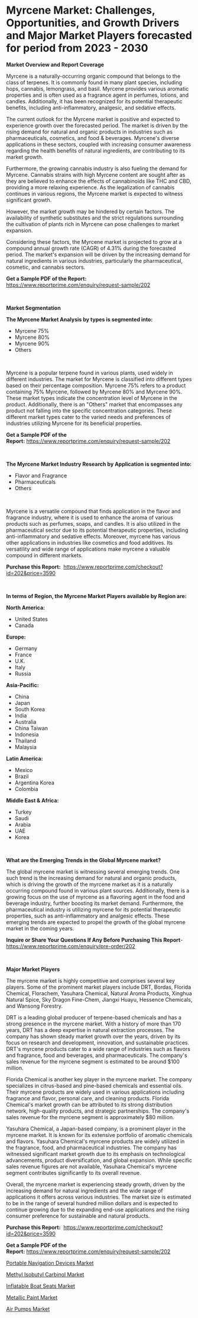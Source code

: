 <p><h1>Myrcene Market: Challenges, Opportunities, and Growth Drivers and Major Market Players forecasted for period from 2023 - 2030</h1></p><p><strong>Market Overview and Report Coverage</strong></p>
<p><p>Myrcene is a naturally-occurring organic compound that belongs to the class of terpenes. It is commonly found in many plant species, including hops, cannabis, lemongrass, and basil. Myrcene provides various aromatic properties and is often used as a fragrance agent in perfumes, lotions, and candles. Additionally, it has been recognized for its potential therapeutic benefits, including anti-inflammatory, analgesic, and sedative effects.</p><p>The current outlook for the Myrcene market is positive and expected to experience growth over the forecasted period. The market is driven by the rising demand for natural and organic products in industries such as pharmaceuticals, cosmetics, and food & beverages. Myrcene's diverse applications in these sectors, coupled with increasing consumer awareness regarding the health benefits of natural ingredients, are contributing to its market growth.</p><p>Furthermore, the growing cannabis industry is also fueling the demand for Myrcene. Cannabis strains with high Myrcene content are sought after as they are believed to enhance the effects of cannabinoids like THC and CBD, providing a more relaxing experience. As the legalization of cannabis continues in various regions, the Myrcene market is expected to witness significant growth.</p><p>However, the market growth may be hindered by certain factors. The availability of synthetic substitutes and the strict regulations surrounding the cultivation of plants rich in Myrcene can pose challenges to market expansion.</p><p>Considering these factors, the Myrcene market is projected to grow at a compound annual growth rate (CAGR) of 4.31% during the forecasted period. The market's expansion will be driven by the increasing demand for natural ingredients in various industries, particularly the pharmaceutical, cosmetic, and cannabis sectors.</p></p>
<p><strong>Get a Sample PDF of the Report:</strong> <a href="https://www.reportprime.com/enquiry/request-sample/202">https://www.reportprime.com/enquiry/request-sample/202</a></p>
<p>&nbsp;</p>
<p><strong>Market Segmentation</strong></p>
<p><strong>The Myrcene Market Analysis by types is segmented into:</strong></p>
<p><ul><li>Myrcene 75%</li><li>Myrcene 80%</li><li>Myrcene 90%</li><li>Others</li></ul></p>
<p>&nbsp;</p>
<p><p>Myrcene is a popular terpene found in various plants, used widely in different industries. The market for Myrcene is classified into different types based on their percentage composition. Myrcene 75% refers to a product containing 75% Myrcene, followed by Myrcene 80% and Myrcene 90%. These market types indicate the concentration level of Myrcene in the product. Additionally, there is an "Others" market that encompasses any product not falling into the specific concentration categories. These different market types cater to the varied needs and preferences of industries utilizing Myrcene for its beneficial properties.</p></p>
<p><strong>Get a Sample PDF of the Report:</strong>&nbsp;<a href="https://www.reportprime.com/enquiry/request-sample/202">https://www.reportprime.com/enquiry/request-sample/202</a></p>
<p>&nbsp;</p>
<p><strong>The Myrcene Market Industry Research by Application is segmented into:</strong></p>
<p><ul><li>Flavor and Fragrance</li><li>Pharmaceuticals</li><li>Others</li></ul></p>
<p>&nbsp;</p>
<p><p>Myrcene is a versatile compound that finds application in the flavor and fragrance industry, where it is used to enhance the aroma of various products such as perfumes, soaps, and candles. It is also utilized in the pharmaceutical sector due to its potential therapeutic properties, including anti-inflammatory and sedative effects. Moreover, myrcene has various other applications in industries like cosmetics and food additives. Its versatility and wide range of applications make myrcene a valuable compound in different markets.</p></p>
<p><strong>Purchase this Report:</strong>&nbsp; <a href="https://www.reportprime.com/checkout?id=202&price=3590">https://www.reportprime.com/checkout?id=202&price=3590</a></p>
<p>&nbsp;</p>
<p><strong>In terms of Region, the Myrcene Market Players available by Region are:</strong></p>
<p>
    <p> <strong> North America: </strong>
        <ul>
            <li>United States</li>
            <li>Canada</li>
        </ul>
        </p> 
    <p> <strong> Europe: </strong>
        <ul>
            <li>Germany</li>
            <li>France</li>
            <li>U.K.</li>
            <li>Italy</li>
            <li>Russia</li>
        </ul>
        </p> 
    <p> <strong> Asia-Pacific: </strong>
        <ul>
            <li>China</li>
            <li>Japan</li>
            <li>South Korea</li>
            <li>India</li>
            <li>Australia</li>
            <li>China Taiwan</li>
            <li>Indonesia</li>
            <li>Thailand</li>
            <li>Malaysia</li>
        </ul>
        </p> 
    <p> <strong> Latin America: </strong>
        <ul>
            <li>Mexico</li>
            <li>Brazil</li>
            <li>Argentina Korea</li>
            <li>Colombia</li>
        </ul>
        </p> 
    <p> <strong> Middle East & Africa: </strong>
        <ul>
            <li>Turkey</li>
            <li>Saudi</li>
            <li>Arabia</li>
            <li>UAE</li>
            <li>Korea</li>
        </ul>
    </p>
    </p>
<p>&nbsp;</p>
<p><strong>What are the Emerging Trends in the Global Myrcene market?</strong></p>
<p><p>The global myrcene market is witnessing several emerging trends. One such trend is the increasing demand for natural and organic products, which is driving the growth of the myrcene market as it is a naturally occurring compound found in various plant sources. Additionally, there is a growing focus on the use of myrcene as a flavoring agent in the food and beverage industry, further boosting its market demand. Furthermore, the pharmaceutical industry is utilizing myrcene for its potential therapeutic properties, such as anti-inflammatory and analgesic effects. These emerging trends are expected to propel the growth of the global myrcene market in the coming years.</p></p>
<p><strong>Inquire or Share Your Questions If Any Before Purchasing This Report</strong>- <a href="https://www.reportprime.com/enquiry/pre-order/202">https://www.reportprime.com/enquiry/pre-order/202</a></p>
<p>&nbsp;</p>
<p><strong>Major Market Players</strong></p>
<p><p>The myrcene market is highly competitive and comprises several key players. Some of the prominent market players include DRT, Bordas, Florida Chemical, Florachem, Yasuhara Chemical, Natural Aroma Products, Xinghua Natural Spice, Sky Dragon Fine-Chem, Jiangxi Huayu, Hessence Chemicals, and Wansong Forestry.</p><p>DRT is a leading global producer of terpene-based chemicals and has a strong presence in the myrcene market. With a history of more than 170 years, DRT has a deep expertise in natural extraction processes. The company has shown steady market growth over the years, driven by its focus on research and development, innovation, and sustainable practices. DRT's myrcene products cater to a wide range of industries such as flavors and fragrance, food and beverages, and pharmaceuticals. The company's sales revenue for the myrcene segment is estimated to be around $100 million.</p><p>Florida Chemical is another key player in the myrcene market. The company specializes in citrus-based and pine-based chemicals and essential oils. Their myrcene products are widely used in various applications including fragrance and flavor, personal care, and cleaning products. Florida Chemical's market growth can be attributed to its strong distribution network, high-quality products, and strategic partnerships. The company's sales revenue for the myrcene segment is approximately $80 million.</p><p>Yasuhara Chemical, a Japan-based company, is a prominent player in the myrcene market. It is known for its extensive portfolio of aromatic chemicals and flavors. Yasuhara Chemical's myrcene products are widely utilized in the fragrance, food, and pharmaceutical industries. The company has witnessed significant market growth due to its emphasis on technological advancements, product diversification, and global expansion. While specific sales revenue figures are not available, Yasuhara Chemical's myrcene segment contributes significantly to its overall revenue.</p><p>Overall, the myrcene market is experiencing steady growth, driven by the increasing demand for natural ingredients and the wide range of applications it offers across various industries. The market size is estimated to be in the range of several hundred million dollars and is expected to continue growing due to the expanding end-use applications and the rising consumer preference for sustainable and natural products.</p></p>
<p><strong>Purchase this Report:</strong>&nbsp;&nbsp;<a href="https://www.reportprime.com/checkout?id=202&price=3590">https://www.reportprime.com/checkout?id=202&price=3590</a></p>
<p></p>
<p><strong>Get a Sample PDF of the Report:</strong>&nbsp;<a href="https://www.reportprime.com/enquiry/request-sample/202">https://www.reportprime.com/enquiry/request-sample/202</a></p>
<p><p><a href="https://medium.com/@zitakuvalis/analyzing-portable-navigation-devices-market-global-industry-perspective-and-forecast-2023-to-103d1fb1e0f7">Portable Navigation Devices Market</a></p><p><a href="https://github.com/rahu1501/Market-Research-Report-List-1/blob/main/methyl-isobutyl-carbinol-market.md">Methyl Isobutyl Carbinol Market</a></p><p><a href="https://medium.com/@jackytorphy/inflatable-boat-seats-market-competitive-analysis-market-trends-and-forecast-to-2030-3fbff168b7ff">Inflatable Boat Seats Market</a></p><p><a href="https://github.com/rahu1503/Market-Research-Report-List-1/blob/main/metallic-paint-market.md">Metallic Paint Market</a></p><p><a href="https://medium.com/@ashleyhills1920/air-pumps-market-outlook-industry-overview-and-forecast-2023-to-2030-e69fb4e0c892">Air Pumps Market</a></p></p>